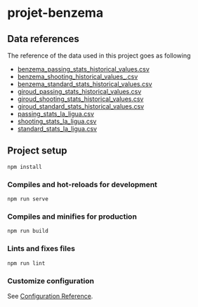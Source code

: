 # projet-benzema

## Data references
The reference of the data used in this project goes as following

- [benzema_passing_stats_historical_values.csv](https://fbref.com/en/players/70d74ece/all_comps/Karim-Benzema-Stats---All-Competitions)
- [benzema_shooting_historical_values_.csv](https://fbref.com/en/players/70d74ece/all_comps/Karim-Benzema-Stats---All-Competitions)
- [benzema_standard_stats_historical_values.csv](https://fbref.com/en/players/70d74ece/all_comps/Karim-Benzema-Stats---All-Competitions)
- [giroud_passing_stats_historical_values.csv](https://fbref.com/en/players/16ceb862/all_comps/Olivier-Giroud-Stats---All-Competitions)
- [giroud_shooting_stats_historical_values.csv](https://fbref.com/en/players/16ceb862/all_comps/Olivier-Giroud-Stats---All-Competitions)
- [giroud_standard_stats_historical_values.csv](https://fbref.com/en/players/16ceb862/all_comps/Olivier-Giroud-Stats---All-Competitions)
- [passing_stats_la_ligua.csv](https://fbref.com/en/comps/12/passing/La-Liga-Stats)
- [shooting_stats_la_ligua.csv](https://fbref.com/en/comps/12/shooting/La-Liga-Stats#google_vignette)
- [standard_stats_la_ligua.csv](https://fbref.com/en/comps/12/stats/La-Liga-Stats)

## Project setup
```
npm install
```

### Compiles and hot-reloads for development
```
npm run serve
```

### Compiles and minifies for production
```
npm run build
```

### Lints and fixes files
```
npm run lint
```

### Customize configuration
See [Configuration Reference](https://cli.vuejs.org/config/).
